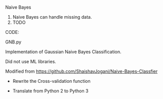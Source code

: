 ######

Naive Bayes



1. Naive Bayes can handle missing data.
2. TODO





CODE:

GNB.py

Implementation of Gaussian Naive Bayes Classification.

Did not use ML libraries.

Modified from https://github.com/ShaishavJogani/Naive-Bayes-Classfier

- Rewrite the Cross-validation function

- Translate from Python 2 to Python 3
